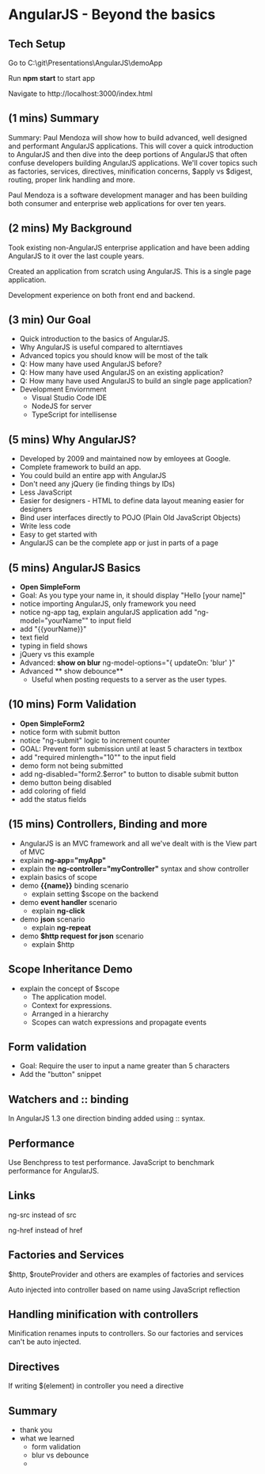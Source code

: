 AngularJS - Beyond the basics
====================
Tech Setup
-----------
Go to C:\git\Presentations\AngularJS\demoApp

Run **npm start** to start app

Navigate to http://localhost:3000/index.html


(1 mins) Summary
-------
Summary: Paul Mendoza will show how to build advanced, well designed and performant AngularJS applications. This will cover a quick introduction to AngularJS and then dive into the deep portions of AngularJS that often confuse developers building AngularJS applications. We'll cover topics such as factories, services, directives, minification concerns, $apply vs $digest, routing, proper link handling and more. 

Paul Mendoza is a software development manager and has been building both consumer and enterprise web applications for over ten years. 


(2 mins) My Background
-------------
Took existing non-AngularJS enterprise application and have been adding AngularJS to it over the last couple years.

Created an application from scratch using AngularJS. This is a single page application.

Development experience on both front end and backend. 

(3 min) Our Goal
--------
- Quick introduction to the basics of AngularJS.
- Why AngularJS is useful compared to alterntiaves
- Advanced topics you should know will be most of the talk 
- Q: How many have used AngularJS before?
- Q: How many have used AngularJS on an existing application?
- Q: How many have used AngularJS to build an single page application?
- Development Enviornment
	- Visual Studio Code IDE
	- NodeJS for server
	- TypeScript for intellisense

(5 mins) Why AngularJS?
--------------
- Developed by 2009 and maintained now by emloyees at Google. 
- Complete framework to build an app. 
- You could build an entire app with AngularJS
- Don't need any jQuery (ie finding things by IDs)
- Less JavaScript
- Easier for designers - HTML to define data layout meaning easier for designers
- Bind user interfaces directly to POJO (Plain Old JavaScript Objects) 
- Write less code
- Easy to get started with
- AngularJS can be the complete app or just in parts of a page

(5 mins) AngularJS Basics
----------------
- **Open SimpleForm**
- Goal: As you type your name in, it should display "Hello [your name]"
- notice importing AngularJS, only framework you need
- notice ng-app tag, explain angularJS application
add "ng-model="yourName"" to input field
- add "{{yourName}}"
- text field
- typing in field shows 
- jQuery vs this example
- Advanced: **show on blur** ng-model-options="{ updateOn: 'blur' }"
- Advanced ** show debounce**
	- Useful when posting requests to a server as the user types. 

(10 mins) Form Validation
------------------
- **Open SimpleForm2**
- notice form with submit button
- notice "ng-submit" logic to increment counter
- GOAL: Prevent form submission until at least 5 characters in textbox
- add "required minlength="10"" to the input field
- demo form not being submitted
- add ng-disabled="form2.$error" to button to disable submit button
- demo button being disabled
- add coloring of field
- add the status fields

(15 mins) Controllers, Binding and more
-----------------
- AngularJS is an MVC framework and all we've dealt with is the View part of MVC
- explain **ng-app="myApp"**
- explain the **ng-controller="myController"** syntax and show controller
- explain basics of scope
- demo **{{name}}** binding scenario
	- explain setting $scope on the backend
- demo **event handler** scenario
	- explain **ng-click**
- demo **json** scenario
	 - explain **ng-repeat**
- demo **$http request for json** scenario
	 - explain $http	

Scope Inheritance Demo
----------------------
- explain the concept of $scope
	- The application model. 
	- Context for expressions. 
	- Arranged in a hierarchy
	- Scopes can watch expressions and propagate events


Form validation
---------------
- Goal: Require the user to input a name greater than 5 characters
- Add the "button" snippet

Watchers and :: binding
----------------------
In AngularJS 1.3 one direction binding added using :: syntax. 

Performance
-----------
Use Benchpress to test performance. JavaScript to benchmark performance for AngularJS. 


Links
-----
ng-src instead of src

ng-href instead of href

Factories and Services
----------------------
$http, $routeProvider and others are examples of factories and services

Auto injected into controller based on name using JavaScript reflection


Handling minification with controllers
--------------------------------------
Minification renames inputs to controllers. So our factories and services can't be auto injected.


Directives
----------
If writing $(element) in controller you need a directive		
	
	
Summary
------
- thank you
- what we learned
	- form validation
	- blur vs debounce
	-  

